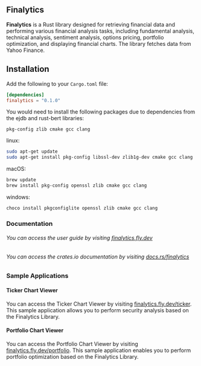 ## Finalytics

**Finalytics** is a Rust library designed for retrieving financial data and performing various financial analysis tasks, including fundamental analysis, technical analysis, sentiment analysis, options pricing, portfolio optimization, and displaying financial charts. The library fetches data from Yahoo Finance.

## Installation

Add the following to your `Cargo.toml` file:

```toml
[dependencies]
finalytics = "0.1.0"
```

You would need to install the following packages due to dependencies from the ejdb and rust-bert libraries:

```
pkg-config zlib cmake gcc clang
```

linux:
```bash
sudo apt-get update
sudo apt-get install pkg-config libssl-dev zlib1g-dev cmake gcc clang
```

macOS:
```bash
brew update
brew install pkg-config openssl zlib cmake gcc clang
````

windows:
```bash
choco install pkgconfiglite openssl zlib cmake gcc clang
```

### Documentation

###### You can access the user guide by visiting [finalytics.fly.dev](https://finalytics.fly.dev/)
###### You can access the crates.io documentation by visiting [docs.rs/finalytics](https://docs.rs/finalytics/)


### Sample Applications

#### Ticker Chart Viewer

You can access the Ticker Chart Viewer by visiting [finalytics.fly.dev/ticker](https://finalytics.fly.dev/ticker). This sample application allows you to perform security analysis based on the Finalytics Library.

#### Portfolio Chart Viewer

You can access the Portfolio Chart Viewer by visiting [finalytics.fly.dev/portfolio](https://finalytics.fly.dev/portfolio). This sample application enables you to perform portfolio optimization based on the Finalytics Library.



